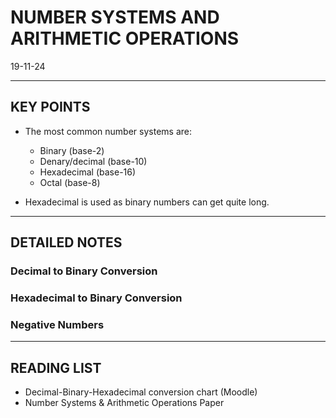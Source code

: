 # NUMBER SYSTEMS AND ARITHMETIC OPERATIONS
19-11-24

---
## KEY POINTS

- The most common number systems are:
    - Binary (base-2)
    - Denary/decimal (base-10)
    - Hexadecimal (base-16)
    - Octal (base-8)
  
- Hexadecimal is used as binary numbers can get quite long. 

---
## DETAILED NOTES

### Decimal to Binary Conversion

### Hexadecimal to Binary Conversion

### Negative Numbers

---
## READING LIST

- Decimal-Binary-Hexadecimal conversion chart (Moodle)
- Number Systems & Arithmetic Operations Paper
